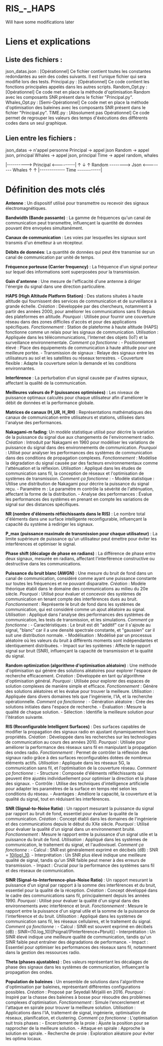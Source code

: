 # RIS_-_HAPS
Will have some modifications later

# Liens et explications

## Liste des fichiers :
  json_datas.json :
    [Opérationnel]
    Ce fichier contient toutes les constantes redondantes au sein des codes suivants. Il est l'unique fichier qui sera modifié lors des tests.
  Principal.py :
    [Opérationnel]
    Ce code contient les fonctions principales appelés dans les autres scripts.
  Random_Opt.py : 
    [Opérationnel]
    Ce code met en place la méthode d'optimisation Random avec les composants SNR présent dans le fichier "Principal.py".
  Whales_Opt.py :
    [Semi-Opérationnel]
    Ce code met en place la méthode d'optimisation des baleines avec les composants SNR présent dans le fichier "Principal.py".
  TIME.py :
    [Absolument pas Opérationnel]
    Ce code permet de regrouper les valeurs des temps d'éxécutions des différents codes dans un seul graphique.

## Lien entre les fichiers :
json_datas -> n'appel personne
Principal -> appel json
Random -> appel json, principal
Whales -> appel json, principal
Time -> appel random, whales

  |----------> Principal <---------|
  ↑               ↓                ↑
Random --------> Json <-------- Whales
  ↑                               ↑
  |------------- Time ------------|


# Définition des mots clés

**Antenne** : Un dispositif utilisé pour transmettre ou recevoir des signaux électromagnétiques.

**Bandwidth (Bande passante)** : La gamme de fréquences qu'un canal de communication peut transmettre, influençant la quantité de données pouvant être envoyées simultanément.

**Canaux de communication** : Les voies par lesquelles les signaux sont transmis d'un émetteur à un récepteur.

**Débits de données**: La quantité de données qui peut être transmise sur un canal de communication par unité de temps.

**Fréquence porteuse (Carrier frequency)** : La fréquence d'un signal porteur sur lequel des informations sont superposées pour la transmission.

**Gain d'antenne** : Une mesure de l'efficacité d'une antenne à diriger l'énergie du signal dans une direction particulière.

**HAPS (High Altitude Platform Station)** : Des stations situées à haute altitude qui fournissent des services de communication et de surveillance à grande échelle.
  *Création* : Développée par des chercheurs, notamment à partir des années 2000, pour améliorer les communications sans fil depuis des plateformes en altitude.
  *Pourquoi* : Utilisée pour fournir une couverture réseau dans des zones difficiles d'accès et pour des applications spécifiques.
  *Fonctionnement* : Station de plateforme à haute altitude (HAPS) fonctionne comme un relais pour les signaux de communication.
  *Utilisation* : Appliquée dans les télécommunications, l'Internet des objets (IoT) et la surveillance environnementale.
  *Comment ça fonctionne* :
      - Positionnement élevé : Place des équipements de communication à haute altitude pour une meilleure portée.
      - Transmission de signaux : Relaye des signaux entre les utilisateurs au sol et les satellites ou réseaux terrestres.
      - Couverture flexible : Adapte la couverture selon la demande et les conditions environnantes.

**Interférence** : La perturbation d'un signal causée par d'autres signaux, affectant la qualité de la communication.

**Meilleures valeurs de P (puissances optimisées)** : Les niveaux de puissance optimaux calculés pour chaque utilisateur afin d'améliorer le débit de données et la performance globale.

**Matrices de canaux (H_UR, H_RH)** : Représentations mathématiques des canaux de communication entre utilisateurs et stations, utilisées dans l'analyse des performances.

**Nakagami-m fading**: Un modèle statistique utilisé pour décrire la variation de la puissance du signal due aux changements de l'environnement radio.
  *Création* : Introduit par Nakagami en 1960 pour modéliser les variations de puissance du signal dans des environnements de communication.
  *Pourquoi* : Utilisé pour analyser les performances des systèmes de communication dans des conditions de propagation complexes.
  *Fonctionnement* : Modélise la dégradation du signal causée par des facteurs environnementaux comme l'atténuation et la réflexion.
  *Utilisation* : Appliqué dans les études de communication sans fil, la conception de réseaux et l'optimisation de systèmes de transmission.
  *Comment ça fonctionne* :
      - Modèle statistique : Utilise une distribution de Nakagami pour décrire la puissance du signal reçu.
      - Paramètre m : Le paramètre m contrôle la sévérité de l'atténuation, affectant la forme de la distribution.
      - Analyse des performances : Évalue les performances des systèmes en prenant en compte les variations de signal sur des distances spécifiques.

**NR (nombre d'éléments réfléchissants dans le RIS)** : Le nombre total d'éléments dans une surface intelligente reconfigurable, influençant la capacité du système à rediriger les signaux.

**P_max (puissance maximale de transmission pour chaque utilisateur)** : La limite supérieure de puissance qu'un utilisateur peut émettre pour éviter les interférences et optimiser le signal.

**Phase shift (décalage de phase en radians)** : La différence de phase entre deux signaux, mesurée en radians, affectant l'interférence constructive ou destructive dans les communications.

**Puissance du bruit blanc (AWGN)** : Une mesure du bruit de fond dans un canal de communication, considéré comme ayant une puissance constante sur toutes les fréquences et ne pouvant disparaitre.
  *Création* : Modèle théorique établi dans le domaine des communications au milieu du 20e siècle.
  *Pourquoi* : Utilisé pour évaluer et concevoir des systèmes de communication en tenant compte des interférences dues au bruit.
  *Fonctionnement* : Représente le bruit de fond dans les systèmes de communication, qui est considéré comme un ajout aléatoire au signal.
  *Utilisation* : Appliqué dans l'analyse des performances des systèmes de communication, les tests de transmission, et les simulations.
  *Comment ça fonctionne* :
      - Caractéristiques : Le bruit est dit "additif" car il s'ajoute au signal, "blanc" car il a une densité spectrale constante, et "gaussien" car il suit une distribution normale.
      - Modélisation : Modélisé par un processus aléatoire où les valeurs du bruit à différents moments sont indépendantes et identiquement distribuées.
      - Impact sur les systèmes : Affecte le rapport signal sur bruit (SNR), influençant la capacité de transmission et la qualité du signal.

**Random optimization (algorithme d'optimisation aléatoire)** : Une méthode d'optimisation qui génère des solutions aléatoires pour explorer l'espace de recherche efficacement.
  *Création* : Développée en tant qu'algorithme d'optimisation général.
  *Pourquoi* : Utilisée pour explorer des espaces de solution complexes de manière simple et efficace.
  *Fonctionnement* : Génère des solutions aléatoires et les évalue pour trouver la meilleure.
  *Utilisation* : Appliquée dans divers domaines tels que l'ingénierie, l'IA, et la recherche opérationnelle.
  *Comment ça fonctionne* :
      - Génération aléatoire : Crée des solutions initiales dans l'espace de recherche.
      - Évaluation : Mesure la qualité de chaque solution.
      - Sélection : Identifie la meilleure solution pour l'itération suivante.

**RIS (Reconfigurable Intelligent Surfaces)** : Des surfaces capables de modifier la propagation des signaux radio en ajustant dynamiquement leurs propriétés.
  *Création* : Développée dans les recherches sur les technologies de communication au cours des années 2010.
  *Pourquoi* : Utilisée pour améliorer la performance des réseaux sans fil en manipulant la propagation des ondes radio.
  *Fonctionnement* : Permet de contrôler la réflexion des signaux radio grâce à des surfaces reconfigurables dotées de nombreux éléments actifs.
  *Utilisation* : Appliquée dans les réseaux 5G, la communication sans fil, et l'optimisation de la couverture réseau.
  *Comment ça fonctionne* :
      - Structure : Composée d'éléments réfléchissants qui peuvent être ajustés individuellement pour optimiser la direction et la phase des signaux.
      - Contrôle : Utilise des techniques d'intelligence artificielle pour adapter les paramètres de la surface en temps réel selon les conditions du réseau.
      - Avantages : Améliore la capacité, la couverture et la qualité du signal, tout en réduisant les interférences.

**SNR (Signal-to-Noise Ratio)** : Un rapport mesurant la puissance du signal par rapport au bruit de fond, essentiel pour évaluer la qualité de la communication.
  *Création* : Concept établi dans les domaines de l'ingénierie et des communications depuis le début du XXe siècle.
  *Pourquoi* : Utilisé pour évaluer la qualité d'un signal dans un environnement bruité.
  *Fonctionnement* : Mesure le rapport entre la puissance d'un signal utile et la puissance du bruit de fond.
  *Utilisation* : Appliqué dans les systèmes de communication, le traitement du signal, et l'audiovisuel.
  *Comment ça fonctionne* :
      - Calcul : SNR est généralement exprimé en décibels (dB) : 
      SNR = [10(log)_⁡10](Psignal/Pbruit).
      - Interprétation : Un SNR plus élevé indique une meilleure qualité de signal, tandis qu'un SNR faible peut mener à des erreurs de transmission.
      - Impact : Crucial pour la performance des systèmes sans fil et des réseaux de communication.

**SINR (Signal-to-Interference-plus-Noise Ratio)** : Un rapport mesurant la puissance d'un signal par rapport à la somme des interférences et du bruit, essentiel pour la qualité de la réception.
  *Création* : Concept développé dans le cadre des communications sans fil, principalement depuis les années 1990.
  *Pourquoi* : Utilisé pour évaluer la qualité d'un signal dans des environnements avec interférence et bruit.
  *Fonctionnement* : Mesure le rapport entre la puissance d'un signal utile et la somme de la puissance de l'interférence et du bruit.
  *Utilisation* : Appliqué dans les systèmes de communication sans fil, les réseaux cellulaires, et le traitement du signal.
  *Comment ça fonctionne* :
      - Calcul : SINR est souvent exprimé en décibels (dB) :
      SINR=(10.log⁡_10)[Psignal/(Pinterférence+Pbruit)]
      - Interprétation : Un SINR élevé indique une meilleure qualité de communication, tandis qu'un SINR faible peut entraîner des dégradations de performance.
      - Impact : Essentiel pour optimiser les performances des réseaux sans fil, notamment dans la gestion des ressources radio.

**Theta (phases ajustables)** : Des valeurs représentant les décalages de phase des signaux dans les systèmes de communication, influençant la propagation des ondes.

**Population de baleines** : Un ensemble de solutions dans l'algorithme d'optimisation par baleines, représentant différentes configurations possibles.
  *Création* : Proposé par Seyedali Mirjalili en 2016.
  *Pourquoi* : Inspiré par la chasse des baleines à bosse pour résoudre des problèmes complexes d'optimisation.
  *Fonctionnement* : Simule l'encerclement et l'attaque en spirale pour trouver la meilleure solution.
  *Utilisation* : Applications dans l'IA, traitement de signal, ingénierie, optimisation de réseaux, planification, et clustering.
  *Comment ça fonctionne* : L'optimisation suit trois phases :
      - Encerclement de la proie : Ajuste la position pour se rapprocher de la meilleure solution.
      - Attaque en spirale : Approche la solution en spirale.
      - Recherche de proie : Exploration aléatoire pour éviter les optima locaux.
